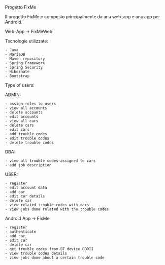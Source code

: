 Progetto FixMe

Il progetto FixMe e composto principalmente da una web-app e una app per Android.

Web-App -> FixMeWeb:

Tecnologie utilizzate:

	- Java
	- MariaDB
	- Maven repository
	- Spring Framework
	- Spring Security
	- Hibernate
	- Bootstrap

Type of users:


ADMIN:

	- assign roles to users
	- view all accounts
	- delete accounts
	- edit accounts
	- view all cars
	- delete cars
	- edit cars
	- add trouble codes
	- edit trouble codes
	- delete trouble codes
	
DBA:

	- view all trouble codes assigned to cars 
	- add job description 
	
USER:

	- register
	- edit account data
	- add car
	- edit car details
	- delete car
	- view related trouble codes with cars
	- view jobs done related with the trouble codes


Android App -> FixMe

	- register
	- authenticate
	- add car
	- edit car
	- delete car
	- get trouble codes from BT device OBDII
	- view trouble codes details
	- view jobs done about a certain trouble code
	

